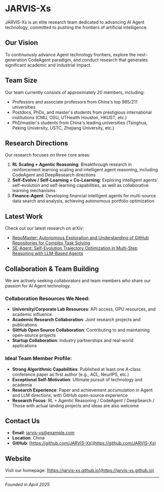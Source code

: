 # JARVIS-Xs

JARVIS-Xs is an elite research team dedicated to advancing AI Agent technology, committed to pushing the frontiers of artificial intelligence.

## Our Vision

To continuously advance Agent technology frontiers, explore the next-generation CodeAgent paradigm, and conduct research that generates significant academic and industrial impact.

## Team Size

Our team currently consists of approximately 20 members, including:
- Professors and associate professors from China's top 985/211 universities
- Postdocs, PhDs, and master's students from prestigious international institutions (CMU, OSU, UTHealth Houston, HKUST, etc.)
- PhD/master's students from China's leading universities (Tsinghua, Peking University, USTC, Zhejiang University, etc.)

## Research Directions

Our research focuses on three core areas:

1. **RL Scaling + Agentic Reasoning**: Breakthrough research in reinforcement learning scaling and intelligent agent reasoning, including CodeAgent and DeepResearch directions
2. **Self-Evolve / Self-Learning + Co-Learning**: Exploring intelligent agents' self-evolution and self-learning capabilities, as well as collaborative learning mechanisms
3. **Finance-Agent**: Developing financial intelligent agents for multi-source data search and analysis, achieving autonomous portfolio optimization

## Latest Work

Check out our latest research on arXiv:
- [RepoMaster: Autonomous Exploration and Understanding of GitHub Repositories for Complex Task Solving](https://arxiv.org/pdf/2505.21577)
- [SE-Agent: Self-Evolution Trajectory Optimization in Multi-Step Reasoning with LLM-Based Agents](https://arxiv.org/pdf/2508.02085)

## Collaboration & Team Building

We are actively seeking collaborators and team members who share our passion for AI Agent technology.

### Collaboration Resources We Need:
- **University/Corporate Lab Resources**: API access, GPU resources, and academic influence
- **Academic Research Collaboration**: Joint research projects and publications
- **GitHub Open Source Collaboration**: Contributing to and maintaining open-source projects
- **Startup Collaboration**: Industry partnerships and real-world applications

### Ideal Team Member Profile:
- **Strong Algorithmic Capabilities**: Published at least one A-class conference paper as first author (e.g., ACL, NeurIPS, etc.)
- **Exceptional Self-Motivation**: Ultimate pursuit of technology and academia
- **Research Experience**: Paper and achievement accumulation in Agent and LLM directions, with GitHub open-source experience
- **Research Focus**: RL + Agentic Reasoning / CodeAgent / DeepSearch / Those with actual landing projects and ideas are also welcome

## Contact Us

- **Email**: jarvis-xs@example.com
- **Location**: China
- **GitHub**: [https://github.com/JARVIS-Xs](https://github.com/JARVIS-Xs)

## Website

Visit our homepage: [https://jarvis-xs.github.io](https://jarvis-xs.github.io)

---

*Founded in April 2025*
